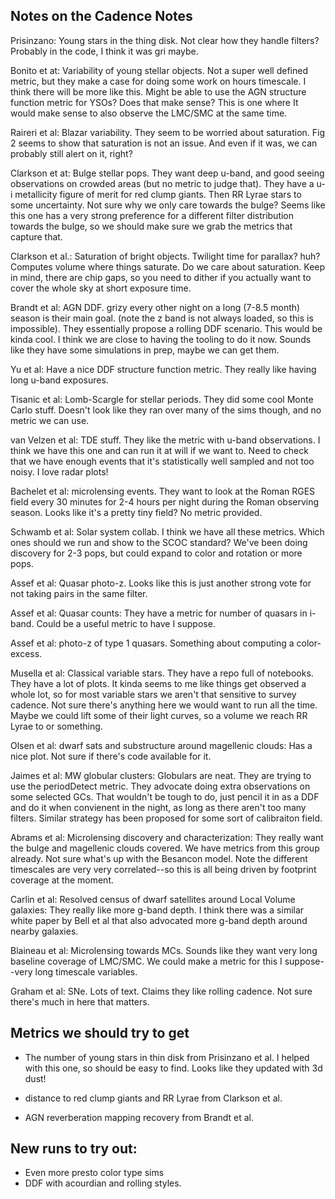 ## Notes on the Cadence Notes


Prisinzano:  Young stars in the thing disk. Not clear how they handle filters? Probably in the code, I think it was gri maybe.

Bonito et at:  Variability of young stellar objects.  Not a super well defined metric, but they make a case for doing some work on hours timescale. I think there will be more like this. Might be able to use the AGN structure function metric for YSOs? Does that make sense?  This is one where It would make sense to also observe the LMC/SMC at the same time.

Raireri et al:  Blazar variability.  They seem to be worried about saturation. Fig 2 seems to show that saturation is not an issue. And even if it was, we can probably still alert on it, right? 

Clarkson et at:  Bulge stellar pops. They want deep u-band, and good seeing observations on crowded areas (but no metric to judge that). They have a u-i metallicity figure of merit for red clump giants. Then RR Lyrae stars to some uncertainty. Not sure why we only care towards the bulge? Seems like this one has a very strong preference for a different filter distribution towards the bulge, so we should make sure we grab the metrics that capture that.

Clarkson et al.: Saturation of bright objects. Twilight time for parallax? huh? Computes volume where things saturate. Do we care about saturation. Keep in mind, there are chip gaps, so you need to dither if you actually want to cover the whole sky at short exposure time.

Brandt et al: AGN DDF. grizy every other night on a long (7-8.5 month) season is their main goal. (note the z band is not always loaded, so this is impossible). They essentially propose a rolling DDF scenario. This would be kinda cool. I think we are close to having the tooling to do it now. Sounds like they have some simulations in prep, maybe we can get them.

Yu et al:  Have a nice DDF structure function metric. They really like having long u-band exposures.

Tisanic et al:  Lomb-Scargle for stellar periods. They did some cool Monte Carlo stuff. Doesn't look like they ran over many of the sims though, and no metric we can use.

van Velzen et al:  TDE stuff. They like the metric with u-band observations. I think we have this one and can run it at will if we want to. Need to check that we have enough events that it's statistically well sampled and not too noisy. I love radar plots!

Bachelet et al:  microlensing events. They want to look at the Roman RGES field every 30 minutes for 2-4 hours per night during the Roman observing season.  Looks like it's a pretty tiny field? No metric provided. 

Schwamb et al: Solar system collab.  I think we have all these metrics. Which ones should we run and show to the SCOC standard? We've been doing discovery for 2-3 pops, but could expand to color and rotation or more pops.

Assef et al:  Quasar photo-z.  Looks like this is just another strong vote for not taking pairs in the same filter.

Assef et al: Quasar counts:  They have a metric for number of quasars in i-band. Could be a useful metric to have I suppose.

Assef et al: photo-z of type 1 quasars. Something about computing a color-excess. 

Musella et al: Classical variable stars. They have a repo full of notebooks. They have a lot of plots. It kinda seems to me like things get observed a whole lot, so for most variable stars we aren't that sensitive to survey cadence. Not sure there's anything here we would want to run all the time. Maybe we could lift some of their light curves, so a volume we reach RR Lyrae to or something.

Olsen et al:  dwarf sats and substructure around magellenic clouds:  Has a nice plot. Not sure if there's code available for it. 

Jaimes et al: MW globular clusters:  Globulars are neat. They are trying to use the periodDetect metric. They advocate doing extra observations on some selected GCs.  That wouldn't be tough to do, just pencil it in as a DDF and do it when convienent in the night, as long as there aren't too many filters. Similar strategy has been proposed for some sort of calibraiton field. 

Abrams et al:  Microlensing discovery and characterization:  They really want the bulge and magellenic clouds covered. We have metrics from this group already. Not sure what's up with the Besancon model. Note the different timescales are very very correlated--so this is all being driven by footprint coverage at the moment. 

Carlin et al: Resolved census of dwarf satellites around Local Volume galaxies:  They really like more g-band depth. I think there was a similar white paper by Bell et al that also advocated more g-band depth around nearby galaxies. 

Blaineau et al:  Microlensing towards MCs.  Sounds like they want very long baseline coverage of LMC/SMC. We could make a metric for this I suppose--very long timescale variables. 

Graham et al:  SNe. Lots of text. Claims they like rolling cadence. Not sure there's much in here that matters.




## Metrics we should try to get

* The number of young stars in thin disk from Prisinzano et al. I helped with this one, so should be easy to find. Looks like they updated with 3d dust! 

* distance to red clump giants and RR Lyrae from Clarkson et al.

* AGN reverberation mapping recovery from Brandt et al.

## New runs to try out:

* Even more presto color type sims
* DDF with acourdian and rolling styles.
